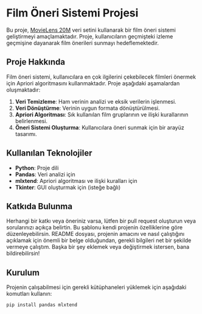 # Film Öneri Sistemi Projesi

Bu proje, [MovieLens 20M](https://grouplens.org/datasets/movielens/20m/) veri setini kullanarak bir film öneri sistemi geliştirmeyi amaçlamaktadır. Proje, kullanıcıların geçmişteki izleme geçmişine dayanarak film önerileri sunmayı hedeflemektedir.

## Proje Hakkında

Film öneri sistemi, kullanıcılara en çok ilgilerini çekebilecek filmleri önermek için Apriori algoritmasını kullanmaktadır. Proje aşağıdaki aşamalardan oluşmaktadır:

1. **Veri Temizleme**: Ham verinin analizi ve eksik verilerin işlenmesi.
2. **Veri Dönüştürme**: Verinin uygun formata dönüştürülmesi.
3. **Apriori Algoritması**: Sık kullanılan film gruplarının ve ilişki kurallarının belirlenmesi.
4. **Öneri Sistemi Oluşturma**: Kullanıcılara öneri sunmak için bir arayüz tasarımı.

## Kullanılan Teknolojiler

- **Python**: Proje dili
- **Pandas**: Veri analizi için
- **mlxtend**: Apriori algoritması ve ilişki kuralları için
- **Tkinter**: GUI oluşturmak için (isteğe bağlı)

## Katkıda Bulunma

Herhangi bir katkı veya öneriniz varsa, lütfen bir pull request oluşturun veya sorularınızı açıkça belirtin.
Bu şablonu kendi projenin özelliklerine göre düzenleyebilirsin. README dosyası,
projenin amacını ve nasıl çalıştığını açıklamak için önemli bir belge olduğundan, gerekli bilgileri net bir şekilde vermeye çalıştım. Başka bir şey eklemek veya değiştirmek istersen, bana bildirebilirsin!


## Kurulum

Projenin çalışabilmesi için gerekli kütüphaneleri yüklemek için aşağıdaki komutları kullanın:

```bash
pip install pandas mlxtend



